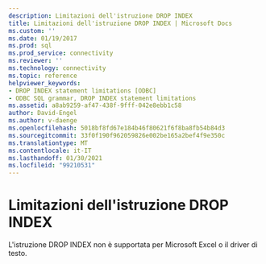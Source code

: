 ```yaml
---
description: Limitazioni dell'istruzione DROP INDEX
title: Limitazioni dell'istruzione DROP INDEX | Microsoft Docs
ms.custom: ''
ms.date: 01/19/2017
ms.prod: sql
ms.prod_service: connectivity
ms.reviewer: ''
ms.technology: connectivity
ms.topic: reference
helpviewer_keywords:
- DROP INDEX statement limitations [ODBC]
- ODBC SQL grammar, DROP INDEX statement limitations
ms.assetid: a8ab9259-af47-438f-9fff-042e8ebb1c58
author: David-Engel
ms.author: v-daenge
ms.openlocfilehash: 5018bf8fd67e184b46f80621f6f8ba8fb54b84d3
ms.sourcegitcommit: 33f0f190f962059826e002be165a2bef4f9e350c
ms.translationtype: MT
ms.contentlocale: it-IT
ms.lasthandoff: 01/30/2021
ms.locfileid: "99210531"
---
```

# <a name="drop-index-statement-limitations"></a>Limitazioni dell'istruzione DROP INDEX
L'istruzione DROP INDEX non è supportata per Microsoft Excel o il driver di testo.
